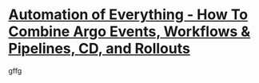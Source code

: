 # [Automation of Everything - How To Combine Argo Events, Workflows & Pipelines, CD, and Rollouts](https://youtu.be/XNXJtxkUKeY)
gffg
